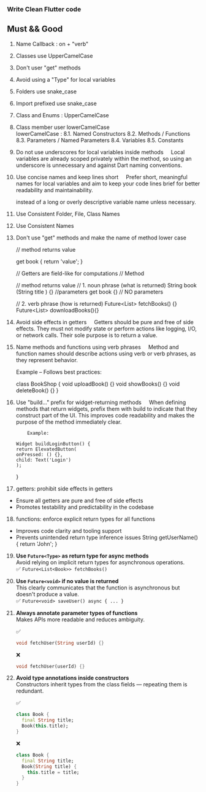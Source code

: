 ### Write Clean Flutter code

## Must && Good

1.  Name Callback : on + "verb"
2.  Classes use UpperCamelCase
3.  Don't user "get" methods
4.  Avoid using a "Type" for local variables
5.  Folders use snake_case

6.  Import prefixed use snake_case
    <!-- Ex :  import 'flutter:widget' as widget -->

7.  Class and Enums : UpperCamelCase
    <!-- Ex : ButtonWidget -->

8.  Class member user lowerCamelCase  
    lowerCamelCase :
    8.1. Named Constructors <!-- Ex : ButtonWidget() -->
    8.2. Methods / Functions <!-- Ex : ButtonWidget.longStretched() -->
    8.3. Parameters / Named Parameters <!-- Ex : method(String countryName){} -->
    8.4. Variables <!-- Ex :  String myVariable = "Hello" -->
    8.5. Constants <!-- Ex : const defaultTimeout = 1000 -->

9.  Do not use underscores for local variables inside methods
        Local variables are already scoped privately within the method,
    so using an underscore is unnecessary and against Dart naming conventions.

10. Use concise names and keep lines short
        Prefer short, meaningful names for local variables and aim to keep your code lines brief for better readability and maintainability.
    <!--  Example: Use var name = 'John'; -->

    instead of a long or overly descriptive variable name unless necessary.

11. Use Consistent Folder, File, Class Names

12. Use Consistent Names

13. Don't use "get" methods and make the name of method lower case

    // method returns value

    get book {
    return 'value';
    }

    // Getters are field-like for computations
    // Method

    // method returns value
    // 1. noun phrase (what is returned)
    String book (String title ) {} //parameters
    get book {} // NO parameters

    // 2. verb phrase (how is returned)
    Future<List<String>> fetchBooks() {}
    Future<List<String>> downloadBooks(){}

14. Avoid side effects in getters
        Getters should be pure and free of side effects.
    They must not modify state or perform actions like logging, I/O, or network calls.
    Their sole purpose is to return a value.

15. Name methods and functions using verb phrases
        Method and function names should describe actions using verb or verb phrases, as they represent behavior.

    Example – Follows best practices:

    class BookShop {
    void uploadBook() {}
    void showBooks() {}
    void deleteBook() {}
    }

16. Use "build..." prefix for widget-returning methods
        When defining methods that return widgets,
    prefix them with build to indicate that they construct part of the UI.
    This improves code readability and makes the purpose of the method immediately clear.

            Example:

        Widget buildLoginButton() {
        return ElevatedButton(
        onPressed: () {},
        child: Text('Login')
        );

    }

17. getters: prohibit side effects in getters

- Ensure all getters are pure and free of side effects
- Promotes testability and predictability in the codebase

18. functions: enforce explicit return types for all functions

- Improves code clarity and tooling support
- Prevents unintended return type inference issues
  String getUserName() {
  return 'John';
  }

19. **Use `Future<Type>` as return type for async methods**  
    Avoid relying on implicit return types for asynchronous operations.  
    ✅ `Future<List<Book>> fetchBooks()`

20. **Use `Future<void>` if no value is returned**  
    This clearly communicates that the function is asynchronous but doesn't produce a value.  
    ✅ `Future<void> saveUser() async { ... }`

21. **Always annotate parameter types of functions**  
    Makes APIs more readable and reduces ambiguity.

    ✅

    ```dart
    void fetchUser(String userId) {}
    ```

    ❌

    ```dart
    void fetchUser(userId) {}
    ```

22. **Avoid type annotations inside constructors**  
    Constructors inherit types from the class fields — repeating them is redundant.

    ✅

    ```dart
    class Book {
      final String title;
      Book(this.title);
    }
    ```

    ❌

    ```dart
    class Book {
      final String title;
      Book(String title) {
        this.title = title;
      }
    }
    ```
